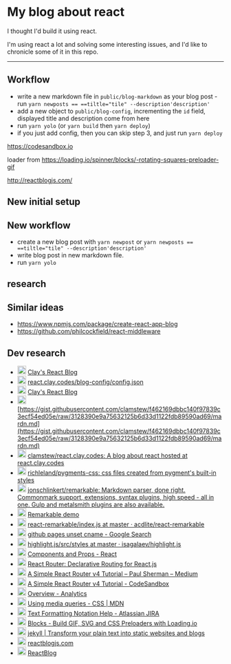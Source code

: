 # My blog about react

I thought I'd build it using react.

I'm using react a lot and solving some interesting issues, and I'd like to chronicle some of it in this repo.

---

## Workflow

* write a new markdown file in `public/blog-markdown` as your blog post - run `yarn newposts == ==tiltle="tile" --description'description'`
* add a new object to `public/blog-config`, incrementing the `id` field, displayed title and description come from here
* run `yarn yolo` (or `yarn build` then `yarn deploy`)
* if you just add config, then you can skip step 3, and just run `yarn deploy`

https://codesandbox.io

loader from https://loading.io/spinner/blocks/-rotating-squares-preloader-gif

http://reactblogjs.com/

## New initial setup

## New workflow

* create a new blog post with `yarn newpost` or `yarn newposts == ==tiltle="tile" --description'description'`
* write blog post in new markdown file.
* run `yarn yolo`

## research

## Similar ideas

* https://www.npmjs.com/package/create-react-app-blog
* https://github.com/philcockfield/react-middleware


## Dev research

* <img src="http://www.google.com/images/icons/product/chrome-32.png" width="20px" /> [Clay's React Blog](http://react.clay.codes/)
* <img src="http://www.google.com/images/icons/product/chrome-32.png" width="20px" /> [react.clay.codes/blog-config/config.json](http://react.clay.codes/blog-config/config.json)
* <img src="http://www.google.com/images/icons/product/chrome-32.png" width="20px" /> [Clay's React Blog](http://localhost:3000/)
* <img src="http://www.google.com/images/icons/product/chrome-32.png" width="20px" /> [https://gist.githubusercontent.com/clamstew/f462169dbbc140f97839c3ecf54ed05e/raw/3128390e9a75632125b6d33d1122fdb89590ad69/mardn.md](https://gist.githubusercontent.com/clamstew/f462169dbbc140f97839c3ecf54ed05e/raw/3128390e9a75632125b6d33d1122fdb89590ad69/mardn.md)
* <img src="https://assets-cdn.github.com/favicon.ico" width="20px" /> [clamstew/react.clay.codes: A blog about react hosted at react.clay.codes](https://github.com/clamstew/react.clay.codes)
* <img src="https://assets-cdn.github.com/favicon.ico" width="20px" /> [richleland/pygments-css: css files created from pygment's built-in styles](https://github.com/richleland/pygments-css)
* <img src="https://assets-cdn.github.com/favicon.ico" width="20px" /> [jonschlinkert/remarkable: Markdown parser, done right. Commonmark support, extensions, syntax plugins, high speed - all in one. Gulp and metalsmith plugins are also available.](https://github.com/jonschlinkert/remarkable)
* <img src="http://www.google.com/images/icons/product/chrome-32.png" width="20px" /> [Remarkable demo](https://jonschlinkert.github.io/remarkable/demo/)
* <img src="https://assets-cdn.github.com/favicon.ico" width="20px" /> [react-remarkable/index.js at master · acdlite/react-remarkable](https://github.com/acdlite/react-remarkable/blob/master/src/index.js)
* <img src="https://www.google.com/images/branding/product/ico/googleg_lodp.ico" width="20px" /> [github pages unset cname - Google Search](https://www.google.com/search?q=github+pages+unset+cname&oq=github+pages+unset+cname&aqs=chrome..69i57j69i64.4526j0j7&sourceid=chrome&ie=UTF-8)
* <img src="https://assets-cdn.github.com/favicon.ico" width="20px" /> [highlight.js/src/styles at master · isagalaev/highlight.js](https://github.com/isagalaev/highlight.js/tree/master/src/styles)
* <img src="https://facebook.github.io/react/favicon.ico" width="20px" /> [Components and Props - React](https://facebook.github.io/react/docs/components-and-props.html)
* <img src="https://reacttraining.com/react-router/favicon-32x32.png" width="20px" /> [React Router: Declarative Routing for React.js](https://reacttraining.com/react-router/web/guides/philosophy)
* <img src="https://cdn-static-1.medium.com/_/fp/icons/favicon-medium.TAS6uQ-Y7kcKgi0xjcYHXw.ico" width="20px" /> [A Simple React Router v4 Tutorial – Paul Sherman – Medium](https://medium.com/@pshrmn/a-simple-react-router-v4-tutorial-7f23ff27adf)
* <img src="https://codesandbox.io/favicon.ico?5bab782f" width="20px" /> [A Simple React Router v4 Tutorial - CodeSandbox](https://codesandbox.io/s/vVoQVk78?referrer=https%3A%2F%2Fmedium.com%2Fmedia%2Fcb2f4eec602746212e3d562340fb8898%3FpostId%3D7f23ff27adf)
* <img src="https://analytics.google.com/analytics/web/s/analytics_standard_icon.png" width="20px" /> [Overview - Analytics](https://analytics.google.com/analytics/web/#realtime/rt-overview/a104083859w155399835p157171973/)
* <img src="https://developer.cdn.mozilla.net/static/img/favicon32.e1ca6d9bb933.png" width="20px" /> [Using media queries - CSS | MDN](https://developer.mozilla.org/en-US/docs/Web/CSS/Media_Queries/Using_media_queries)
* <img src="https://jira.atlassian.com/s/-blyu2h/74002/b6b48b2829824b869586ac216d119363/_/favicon.ico" width="20px" /> [Text Formatting Notation Help - Atlassian JIRA](https://jira.atlassian.com/secure/WikiRendererHelpAction.jspa?section=all)
* <img src="http://www.google.com/images/icons/product/chrome-32.png" width="20px" /> [Blocks - Build GIF, SVG and CSS Preloaders with Loading.io](https://loading.io/spinner/blocks/-rotating-squares-preloader-gif)
* <img src="https://jekyllrb.com/favicon.ico" width="20px" /> [jekyll | Transform your plain text into static websites and blogs](https://jekyllrb.com/)
* <img src="http://www.google.com/images/icons/product/chrome-32.png" width="20px" /> [reactblogjs.com](http://reactblogjs.com/)
* <img src="https://assets-cdn.github.com/favicon.ico" width="20px" /> [ReactBlog](https://github.com/ReactBlog)
